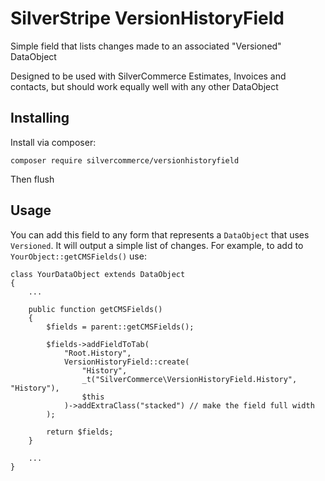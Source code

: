 # SilverStripe VersionHistoryField

Simple field that lists changes made to an associated "Versioned" DataObject

Designed to be used with SilverCommerce Estimates, Invoices and contacts, but
should work equally well with any other DataObject

## Installing

Install via composer:

    composer require silvercommerce/versionhistoryfield

Then flush

## Usage

You can add this field to any form that represents a `DataObject` that uses
`Versioned`. It will output a simple list of changes. For example, to add to
`YourObject::getCMSFields()` use:

```
class YourDataObject extends DataObject
{
    ...

    public function getCMSFields()
    {
        $fields = parent::getCMSFields();

        $fields->addFieldToTab(
            "Root.History",
            VersionHistoryField::create(
                "History",
                _t("SilverCommerce\VersionHistoryField.History", "History"),
                $this
            )->addExtraClass("stacked") // make the field full width
        );

        return $fields;
    }

    ...
}
```
